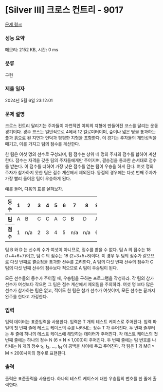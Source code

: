 # [Silver III] 크로스 컨트리 - 9017 

[문제 링크](https://www.acmicpc.net/problem/9017) 

### 성능 요약

메모리: 2152 KB, 시간: 0 ms

### 분류

구현

### 제출 일자

2024년 5월 6일 23:12:01

### 문제 설명

<p>크로스 컨트리 달리기는 주자들이 자연적인 야외의 지형에 만들어진 코스를 달리는 운동 경기이다. 경주 코스는 일반적으로 4에서 12 킬로미터이며, 숲이나 넓은 땅을 통과하는 풀과 흙으로 된 지면과 언덕과 평평한 지형을 포함한다. 이 경기는 주자들의 개인성적을 매기고, 이를 가지고 팀의 점수를 계산한다. </p>

<p>한 팀은 여섯 명의 선수로 구성되며, 팀 점수는 상위 네 명의 주자의 점수를 합하여 계산한다. 점수는 자격을 갖춘 팀의 주자들에게만 주어지며, 결승점을 통과한 순서대로 점수를 받는다. 이 점수를 더하여 가장 낮은 점수를 얻는 팀이 우승을 하게 된다. 여섯 명의 주자가 참가하지 못한 팀은 점수 계산에서 제외된다. 동점의 경우에는 다섯 번째 주자가 가장 빨리 들어온 팀이 우승하게 된다.</p>

<p>예를 들어, 다음의 표를 살펴보자.</p>

<table class="table table-bordered" style="width:60%">
	<thead>
		<tr>
			<th>등수</th>
			<th>1</th>
			<th>2</th>
			<th>3</th>
			<th>4</th>
			<th>5</th>
			<th>6</th>
			<th>7</th>
			<th>8</th>
			<th>9</th>
			<th>10</th>
			<th>11</th>
			<th>12</th>
			<th>13</th>
			<th>14</th>
			<th>15</th>
		</tr>
	</thead>
	<tbody>
		<tr>
			<th>팀</th>
			<td>A</td>
			<td>B</td>
			<td>C</td>
			<td>C</td>
			<td>A</td>
			<td>C</td>
			<td>B</td>
			<td>D</td>
			<td>A</td>
			<td>A</td>
			<td>C</td>
			<td>A</td>
			<td>C</td>
			<td>C</td>
			<td>A</td>
		</tr>
		<tr>
			<th>점수</th>
			<td>1</td>
			<td>n/a</td>
			<td>2</td>
			<td>3</td>
			<td>4</td>
			<td>5</td>
			<td>n/a</td>
			<td>n/a</td>
			<td>6</td>
			<td>7</td>
			<td>8</td>
			<td>9</td>
			<td>10</td>
			<td>11</td>
			<td>12</td>
		</tr>
	</tbody>
</table>

<p>팀 B 와 D 는 선수의 수가 여섯이 아니므로, 점수를 받을 수 없다. 팀 A 의 점수는 18 (1+4+6+7)이고, 팀 C 의 점수는 18 (2+3+5+8)이다. 이 경우 두 팀의 점수가 같으므로 다섯 번째로 결승점을 통과한 선수를 고려한다, A 팀의 다섯 번째 선수의 점수가 C 팀의 다섯 번째 선수의 점수보다 적으므로 A 팀이 우승팀이 된다.</p>

<p>모든 선수들의 등수가 주어질 때, 우승팀을 구하는 프로그램을 작성하라. 각 팀의 참가 선수가 여섯보다 작으면 그 팀은 점수 계산에서 제외됨을 주의하라. 여섯 명 보다 많은 선수가 참가하는 팀은 없고, 적어도 한 팀은 참가 선수가 여섯이며, 모든 선수는 끝까지 완주를 한다고 가정한다.</p>

### 입력 

 <p>입력 데이터는 표준입력을 사용한다. 입력은 T 개의 테스트 케이스로 주어진다. 입력 파일의 첫 번째 줄에 테스트 케이스의 수를 나타내는 정수 T 가 주어진다. 두 번째 줄부터는 두 줄에 하나의 테스트 케이스에 해당하는 데이터가 주어진다. 각 테스트 케이스의 첫 번째 줄에는 하나의 정수 N (6 ≤ N ≤ 1,000)이 주어진다. 두 번째 줄에는 팀 번호를 나타내는 N 개의 정수 t<sub>1</sub>, t<sub>2</sub>, …, t<sub>N</sub> 이 공백을 사이에 두고 주어진다. 각 팀은 1 과 M(1 ≤ M ≤ 200)사이의 정수로 표현된다.</p>

### 출력 

 <p>출력은 표준출력을 사용한다. 하나의 테스트 케이스에 대한 우승팀의 번호를 한 줄에 출력한다. </p>

